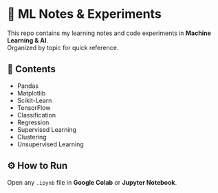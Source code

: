 # 📘 ML Notes & Experiments  

This repo contains my learning notes and code experiments in **Machine Learning & AI**.  
Organized by topic for quick reference.  

## 📂 Contents
- Pandas
- Matplotlib
- Scikit-Learn
- TensorFlow
- Classification
- Regression
- Supervised Learning
- Clustering
- Unsupervised Learning

## ⚙️ How to Run
Open any `.ipynb` file in **Google Colab** or **Jupyter Notebook**.
